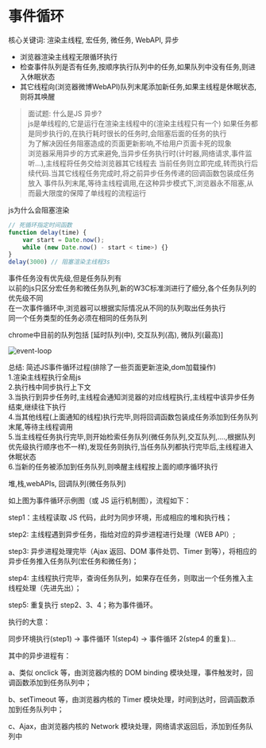 # 事件循环

核心关键词: 渲染主线程, 宏任务, 微任务, WebAPI, 异步

* 浏览器渲染主线程无限循环执行
* 检查事件队列是否有任务,按顺序执行队列中的任务,如果队列中没有任务,则进入休眠状态
* 其它线程向(浏览器微博WebAPI)队列末尾添加新任务,如果主线程是休眠状态,则将其唤醒

> 面试题: 什么是JS 异步?  
> js是单线程的,它是运行在渲染主线程中的(渲染主线程只有一个)
> 如果任务都是同步执行的,在执行耗时很长的任务时,会阻塞后面的任务的执行  
> 为了解决因任务阻塞造成的页面更新影响,不给用户页面卡死的现象  
> 浏览器采用异步的方式来避免,当异步任务执行时(计时器,网络请求,事件监听...),主线程将任务交给浏览器其它线程去
> 当前任务则立即完成,转而执行后续代码.当其它线程任务完成时,将之前异步任务传递的回调函数包装成任务放入
> 事件队列末尾,等待主线程调用,在这种异步模式下,浏览器永不阻塞,从而最大限度的保障了单线程的流程运行

 js为什么会阻塞渲染

```js
// 死循环指定时间函数
function delay(time) {
    var start = Date.now();
    while (new Date.now() - start < time>) {}
}
delay(3000) // 阻塞渲染主线程3s
```

事件任务没有优先级,但是任务队列有  
以前的js只区分宏任务和微任务队列,新的W3C标准浏进行了细分,各个任务队列的优先级不同  
在一次事件循环中,浏览器可以根据实际情况从不同的队列取出任务执行  
同一个任务类型的任务必须在相同的任务队列  

chrome中目前的队列包括 [延时队列(中), 交互队列(高), 微队列(最高)]

![event-loop](/images/event-loop.webp)  

总结: 简述JS事件循环过程(排除了一些页面更新渲染,dom加载操作)  
1.渲染主线程执行全局js  
2.执行栈中同步执行上下文  
3.当执行到异步任务时,主线程会通知浏览器的对应线程执行,主线程中该异步任务结束,继续往下执行  
4.当其他线程(上面通知的线程)执行完毕,则将回调函数包装成任务添加到任务队列末尾,等待主线程调用  
5.当主线程任务执行完毕,则开始检索任务队列(微任务队列,交互队列,....,根据队列优先级执行顺序也不一样),发现任务则执行,当任务队列都执行完毕后,主线程进入休眠状态  
6.当新的任务被添加到任务队列,则唤醒主线程按上面的顺序循环执行


堆,栈,webAPIs, 回调队列(微任务队列)


如上图为事件循环示例图（或 JS 运行机制图），流程如下：

step1：主线程读取 JS 代码，此时为同步环境，形成相应的堆和执行栈；

step2: 主线程遇到异步任务，指给对应的异步进程进行处理（WEB API）;

step3: 异步进程处理完毕（Ajax 返回、DOM 事件处罚、Timer 到等），将相应的异步任务推入任务队列(宏任务和微任务)；

step4: 主线程执行完毕，查询任务队列，如果存在任务，则取出一个任务推入主线程处理（先进先出）；

step5: 重复执行 step2、3、4；称为事件循环。

执行的大意：

同步环境执行(step1) -> 事件循环 1(step4) -> 事件循环 2(step4 的重复)…

其中的异步进程有：

a、类似 onclick 等，由浏览器内核的 DOM binding 模块处理，事件触发时，回调函数添加到任务队列中；

b、setTimeout 等，由浏览器内核的 Timer 模块处理，时间到达时，回调函数添加到任务队列中；

c、Ajax，由浏览器内核的 Network 模块处理，网络请求返回后，添加到任务队列中
